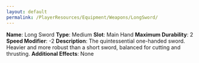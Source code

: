 ```yaml
---
layout: default
permalink: /PlayerResources/Equipment/Weapons/LongSword/
---
```

**Name**: Long Sword
**Type**: Medium
**Slot**: Main Hand
**Maximum Durability**: 2
**Speed Modifier**: -2
**Description**: The quintessential one-handed sword. Heavier and more robust than a short sword, balanced for cutting and thrusting.
**Additional Effects**: None